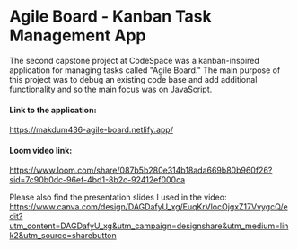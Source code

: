 # Agile Board - Kanban Task Management App

The second capstone project at CodeSpace was a kanban-inspired application for managing tasks called "Agile Board."
The main purpose of this project was to debug an existing code base and add additional functionality and so the main focus was on JavaScript. 

#### Link to the application: 
https://makdum436-agile-board.netlify.app/

#### Loom video link: 
https://www.loom.com/share/087b5b280e314b18ada669b80b960f26?sid=7c90b0dc-96ef-4bd1-8b2c-92412ef000ca

Please also find the presentation slides I used in the video: 
https://www.canva.com/design/DAGDafyU_xg/EuqKrVlocOjgxZ17VvygcQ/edit?utm_content=DAGDafyU_xg&utm_campaign=designshare&utm_medium=link2&utm_source=sharebutton
